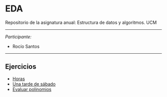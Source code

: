 # EDA
Repositorio de la asignatura anual: Estructura de datos y algoritmos. UCM

---
*Participante:*
- Rocío Santos

---
## Ejercicios
* [Horas]()
* [Una tarde de sábado]()
* [Evaluar polinomios]()
